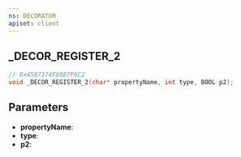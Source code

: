 ```yaml
---
ns: DECORATOR
apiset: client
---
```

## _DECOR_REGISTER_2

```c
// 0x4587374F88B7F6C2
void _DECOR_REGISTER_2(char* propertyName, int type, BOOL p2);
```


## Parameters
* **propertyName**:
* **type**:
* **p2**: